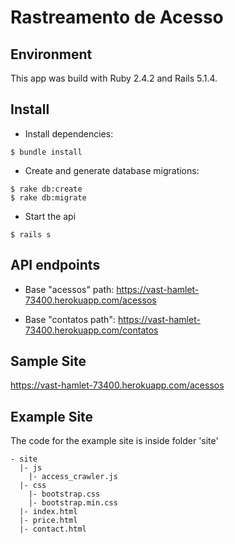 # Rastreamento de Acesso

## Environment
This app was build with Ruby 2.4.2 and Rails 5.1.4.

## Install
* Install dependencies:
```console
$ bundle install
```
* Create and generate database migrations:
```console
$ rake db:create
$ rake db:migrate
```
* Start the api
```console
$ rails s
```
## API endpoints
* Base "acessos" path:
https://vast-hamlet-73400.herokuapp.com/acessos

* Base "contatos path":
https://vast-hamlet-73400.herokuapp.com/contatos

## Sample Site
https://vast-hamlet-73400.herokuapp.com/acessos

## Example Site

The code for the example site is inside folder 'site'
```
- site
  |- js
    |- access_crawler.js
  |- css
    |- bootstrap.css
    |- bootstrap.min.css
  |- index.html
  |- price.html
  |- contact.html
```